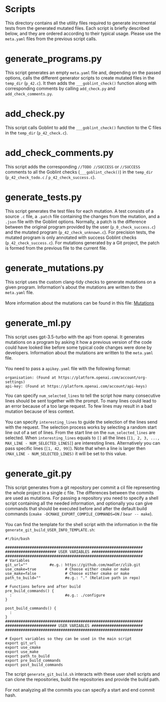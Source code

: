 # Scripts
This directory contains all the utility files required to generate incremental tests from the generated mutated files. Each script is briefly described below, and they are ordered according to their typical usage. Please use the `meta.yaml` files from the previous script calls.

# generate_programs.py
This script generates an empty `meta.yaml` file and, depending on the passed options, calls the different generator scripts to create mutated files in the `temp_dir` (`p_42.c`). It then adds the `___goblint_check()` function along with corresponding comments by calling `add_check.py` and `add_check_comments.py`.

# add_check.py
This script calls Goblint to add the `___goblint_check()` function to the C files in the `temp_dir` (`p_42_check.c`).

# add_check_comments.py
This script adds the corresponding `//TODO //SUCCESS` or `//SUCCESS` comments to all the Goblint checks (`___goblint_check()`) in the `temp_dir` (`p_42_check_todo.c` / `p_42_check_success.c`).

# generate_tests.py
This script generates the test files for each mutation. A test consists of a source `.c` file, a `.patch` file containing the changes from the mutation, and a `.json` file with the Goblint options. Normally, a patch is the difference between the original program provided by the user (`p_0_check_success.c`) and the mutated program (`p_42_check_unknown.c`). For precision tests, the mutated program is only annotated with success Goblint checks (`p_42_check_success.c`). For mutations generated by a Git project, the patch is formed from the previous file to the current file.

# generate_mutations.py
This script uses the custom clang-tidy checks to generate mutations on a given program. Information's about the mutations are written to the `meta.yaml` file.
<br><br>
More information about the mutations can be found in this file: [Mutations](../clang-mutations/MUTATIONS.md)

# generate_ml.py
This script uses gpt-3.5-turbo with the api from openai. It generates mutations on a program by asking it how a previous version of the code could have looked like before some typical code changes were done by developers. Information about the mutations are written to the `meta.yaml` file.
<br><br>
You need to pass a `apikey.yaml` file with the following format:
```
organisation: (Found at https://platform.openai.com/account/org-settings)
api-key: (Found at https://platform.openai.com/account/api-keys)
```
You can specify `num_selected_lines` to tell the script how many consecutive lines should be sent together with the prompt. To many lines could lead to an error because of a too large request. To few lines may result in a bad mutation because of less context.
<br><br>
You can specify `interesting_lines` to guide the selection of the lines send with the request. The selection process works by selecting a random start line out of a set of lines. From the start line on the `num_selected_lines` are selected. When `interesting_lines` equals to `[]` all the lines (`[1, 2, 3, ..., MAX_LINE - NUM_SELECTED_LINES]`) are interesting lines. Alternatively you can pass specific lines (`[1, 42, 99]`). Note that when a line is larger then `(MAX_LINE - NUM_SELECTED_LINES)` it will be set to this value.

# generate_git.py
This script generates from a git repository per commit a cil file representing the whole project in a single c file. The differences between the commits are used as mutations. For passing a repository you need to specify a shell script containing all the needed information, and optionally you can give commands that should be executed before and after the default build commands (`cmake -DCMAKE_EXPORT_COMPILE_COMMANDS=ON` / `bear -- make`).
<br><br>
You can find the template for the shell script with the information in the file `generate_git_build_USER_INFO_TEMPLATE.sh`:
```
#!/bin/bash

##############################################################
####################### USER VARIABLES #######################
##############################################################
# Variables
git_url=""          #e.g.: https://github.com/madler/zlib.git
use_cmake=true             # Choose either cmake or make
use_make=false             # Choose either cmake or make
path_to_build=""           #e.g.: "." (Relative path in repo)

# Functions before and after build
pre_build_commands() {
  :                        #e.g.: ./configure
}

post_build_commands() {
  :
}
##############################################################
####################### USER VARIABLES #######################
##############################################################

# Export variables so they can be used in the main script
export git_url
export use_cmake
export use_make
export path_to_build
export pre_build_commands
export post_build_commands
```

The script `generate_git_build.sh` interacts with these user shell scripts and can clone the repositories, build the repositories and provide the build path.
<br><br>
For not analyzing all the commits you can specify a start and end commit hash.